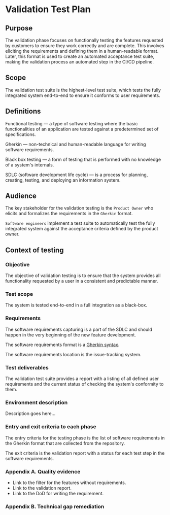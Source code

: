 # Validation Test Plan

## Purpose

The validation phase focuses on functionally testing the features requested by customers to ensure they work correctly and are complete. This involves eliciting the requirements and defining them in a human-readable format. Later, this format is used to create an automated acceptance test suite, making the validation process an automated step in the CI/CD pipeline.

## Scope

The validation test suite is the highest-level test suite, which tests the fully integrated system end-to-end to ensure it conforms to user requirements.

## Definitions

Functional testing — a type of software testing where the basic functionalities of an application are tested against a predetermined set of specifications.

Gherkin — non-technical and human-readable language for writing software requirements.

Black box testing — a form of testing that is performed with no knowledge of a system's internals.

SDLC (software development life cycle) — is a process for planning, creating, testing, and deploying an information system.

## Audience

The key stakeholder for the validation testing is the `Product Owner` who elicits and formalizes the requirements in the `Gherkin` format.

`Software engineers` implement a test suite to automatically test the fully integrated system against the acceptance criteria defined by the product owner.

## Context of testing

### Objective

The objective of validation testing is to ensure that the system provides all functionality requested by a user in a consistent and predictable manner.

### Test scope

The system is tested end-to-end in a full integration as a black-box.

<THE DIAGRAM OF THE CLOUD MANAGER COMPONENT IN THE KYMA LANDSCAPE>

### Requirements

The software requirements capturing is a part of the SDLC and should happen in the very beginning of the new feature development.

<SDLC DIAGRAM FOR REQUIREMENTS DEFINITION AND VALIDATION>

The software requirements format is a [Gherkin syntax](https://cucumber.io/docs/gherkin/reference/). 

The software requirements location is the issue-tracking system.

### Test deliverables

The validation test suite provides a report with a listing of all defined user requirements and the current status of checking the system's conformity to them.

### Environment description

Description goes here...

### Entry and exit criteria to each phase

The entry criteria for the testing phase is the list of software requirements in the Gherkin format that are collected from the repository.

The exit criteria is the validation report with a status for each test step in the software requirements.

### Appendix A. Quality evidence

* Link to the filter for the features without requirements.
* Link to the validation report.
* Link to the DoD for writing the requirement.

### Appendix B. Technical gap remediation

<The technical gap identification and the remediation plan for addressing it>